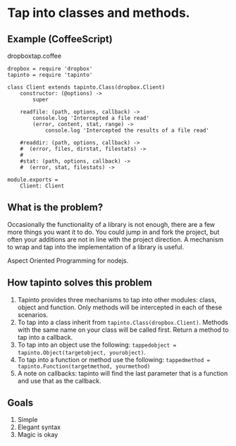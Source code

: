 Tap into classes and methods.
=============================

Example (CoffeeScript)
----------------------

dropboxtap.coffee

    dropbox = require 'dropbox'
    tapinto = require 'tapinto'

    class Client extends tapinto.Class(dropbox.Client)
        constructor: (@options) ->
            super
                    
        readfile: (path, options, callback) ->
            console.log 'Intercepted a file read'
            (error, content, stat, range) ->
                console.log 'Intercepted the results of a file read'
        
        #readdir: (path, options, callback) ->
        #  (error, files, dirstat, filestats) ->
        #
        #stat: (path, options, callback) ->
        #  (error, stat, filestats) ->

    module.exports =
        Client: Client



What is the problem?
--------------------

Occasionally the functionality of a library is not enough, there are a few more things you want it to do. You could jump in and fork the project, but often your additions are not in line with the project direction. A mechanism to wrap and tap into the implementation of a library is useful.

Aspect Oriented Programming for nodejs.


How tapinto solves this problem
-------------------------------

1. Tapinto provides three mechanisms to tap into other modules: class, object and function. Only methods will be intercepted in each of these scenarios.
2. To tap into a class inherit from `tapinto.Class(dropbox.Client)`. Methods with the same name on your class will be called first. Return a method to tap into a callback.
3. To tap into an object use the following: `tappedobject = tapinto.Object(targetobject, yourobject)`.
4. To tap into a function or method use the following: `tappedmethod = tapinto.Function(targetmethod, yourmethod)`
5. A note on callbacks: tapinto will find the last parameter that is a function and use that as the callback.


Goals
-----

1. Simple
2. Elegant syntax
3. Magic is okay